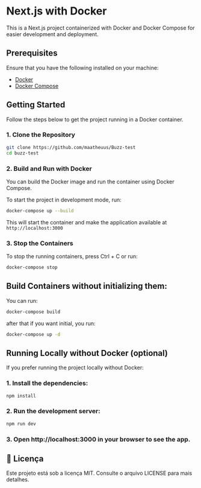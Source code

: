 # Next.js with Docker

This is a Next.js project containerized with Docker and Docker Compose for easier development and deployment.

## Prerequisites

Ensure that you have the following installed on your machine:

- [Docker](https://www.docker.com/get-started)
- [Docker Compose](https://docs.docker.com/compose/install/)

## Getting Started

Follow the steps below to get the project running in a Docker container.

### 1. Clone the Repository

```bash
git clone https://github.com/maatheuus/Buzz-test
cd buzz-test
```

### 2. Build and Run with Docker

You can build the Docker image and run the container using Docker Compose.

To start the project in development mode, run:

```bash
docker-compose up --build
```

This will start the container and make the application available at `http://localhost:3000`

### 3. Stop the Containers

To stop the running containers, press Ctrl + C or run:

```bash
docker-compose stop
```

## Build Containers without initializing them:

You can run:

```bash
docker-compose build
```

after that if you want initial, you run:

```bash
docker-compose up -d
```

## Running Locally without Docker (optional)

If you prefer running the project locally without Docker:

### 1. Install the dependencies:

```bash
npm install
```

### 2. Run the development server:

```bash
npm run dev
```

### 3. Open http://localhost:3000 in your browser to see the app.

## 📜 Licença

Este projeto está sob a licença MIT. Consulte o arquivo LICENSE para mais detalhes.
